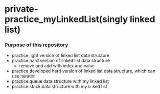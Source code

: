 # private-practice_myLinkedList(singly linked list)
### Purpose of this repository
- practice light version of linked list data structure
- practice hard version of linked list data structure
  - remove and add with index and value
- practice developed hard version of linked list data structure, which can use iterator
- practice queue data structure with my linked list
- practice stack data structure with my linked list
